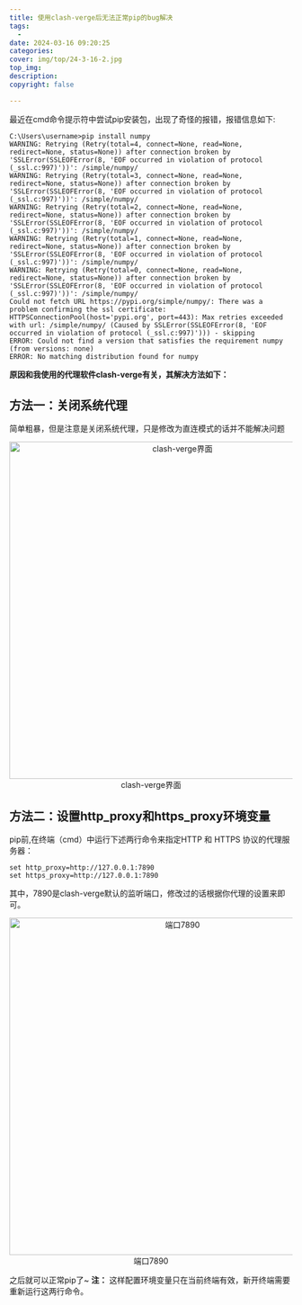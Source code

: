 ```yaml
---
title: 使用clash-verge后无法正常pip的bug解决
tags:
  - 
date: 2024-03-16 09:20:25
categories:
cover: img/top/24-3-16-2.jpg
top_img:
description: 
copyright: false

---
```

最近在cmd命令提示符中尝试pip安装包，出现了奇怪的报错，报错信息如下:
```shell
C:\Users\username>pip install numpy
WARNING: Retrying (Retry(total=4, connect=None, read=None, redirect=None, status=None)) after connection broken by 'SSLError(SSLEOFError(8, 'EOF occurred in violation of protocol (_ssl.c:997)'))': /simple/numpy/
WARNING: Retrying (Retry(total=3, connect=None, read=None, redirect=None, status=None)) after connection broken by 'SSLError(SSLEOFError(8, 'EOF occurred in violation of protocol (_ssl.c:997)'))': /simple/numpy/
WARNING: Retrying (Retry(total=2, connect=None, read=None, redirect=None, status=None)) after connection broken by 'SSLError(SSLEOFError(8, 'EOF occurred in violation of protocol (_ssl.c:997)'))': /simple/numpy/
WARNING: Retrying (Retry(total=1, connect=None, read=None, redirect=None, status=None)) after connection broken by 'SSLError(SSLEOFError(8, 'EOF occurred in violation of protocol (_ssl.c:997)'))': /simple/numpy/
WARNING: Retrying (Retry(total=0, connect=None, read=None, redirect=None, status=None)) after connection broken by 'SSLError(SSLEOFError(8, 'EOF occurred in violation of protocol (_ssl.c:997)'))': /simple/numpy/
Could not fetch URL https://pypi.org/simple/numpy/: There was a problem confirming the ssl certificate: HTTPSConnectionPool(host='pypi.org', port=443): Max retries exceeded with url: /simple/numpy/ (Caused by SSLError(SSLEOFError(8, 'EOF occurred in violation of protocol (_ssl.c:997)'))) - skipping
ERROR: Could not find a version that satisfies the requirement numpy (from versions: none)
ERROR: No matching distribution found for numpy
```
**原因和我使用的代理软件clash-verge有关，其解决方法如下：**
## 方法一：关闭系统代理
简单粗暴，但是注意是关闭系统代理，只是修改为直连模式的话并不能解决问题
<!-- ![clash-verge界面](img/article/24.3.16/clash.png ) -->

<center>
<img src="https://lqo-l.github.io/img/article/24.3.16/clash.png" alt="clash-verge界面"  width="600" />
clash-verge界面
</center>


## 方法二：设置http_proxy和https_proxy环境变量
pip前,在终端（cmd）中运行下述两行命令来指定HTTP 和 HTTPS 协议的代理服务器：
```shell
set http_proxy=http://127.0.0.1:7890
set https_proxy=http://127.0.0.1:7890
```
其中，7890是clash-verge默认的监听端口，修改过的话根据你代理的设置来即可。
<!-- ![端口7890](img/article/24.3.16/clash_port.png) -->
<center>
<img src="https://lqo-l.github.io/img/article/24.3.16/clash_port.png" alt="端口7890"  width="600" />
端口7890
</center>


之后就可以正常pip了~
**注：** 这样配置环境变量只在当前终端有效，新开终端需要重新运行这两行命令。